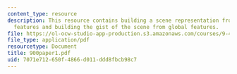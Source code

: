 ```yaml
---
content_type: resource
description: This resource contains building a scene representation from global image
  features and building the gist of the scene from global features.
file: https://ol-ocw-studio-app-production.s3.amazonaws.com/courses/9-459-scene-understanding-symposium-spring-2006/7071e712650f4866d011ddd8fbcb98c7_900paper1.pdf
file_type: application/pdf
resourcetype: Document
title: 900paper1.pdf
uid: 7071e712-650f-4866-d011-ddd8fbcb98c7
---
```

